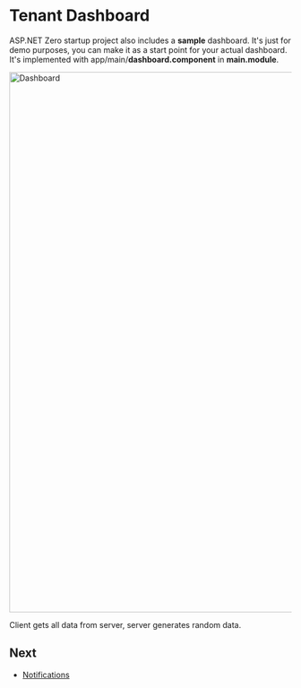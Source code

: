# Tenant Dashboard

ASP.NET Zero startup project also includes a **sample** dashboard. It's just for demo purposes, you can make it as a start point for your actual dashboard. It's implemented with app/main/**dashboard.component** in **main.module**.

<img src="images/dashboardV4.png" alt="Dashboard" class="img-thumbnail" width="1235" height="965" />

Client gets all data from server, server generates random data.

## Next

- [Notifications](Features-Angular-Notifications)